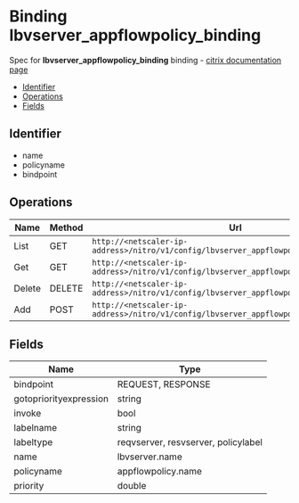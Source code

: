 # Binding lbvserver_appflowpolicy_binding

Spec for **lbvserver_appflowpolicy_binding** binding - [citrix documentation page](https://developer-docs.citrix.com/projects/netscaler-nitro-api/en/11.0/configuration/load-balancing/lbvserver_appflowpolicy_binding/lbvserver_appflowpolicy_binding/)

- [Identifier](#identifier)
- [Operations](#operations)
- [Fields](#fields)

## Identifier

- name
- policyname
- bindpoint

## Operations

| Name | Method | Url |
|----|----|----|
| List | GET | `http://<netscaler-ip-address>/nitro/v1/config/lbvserver_appflowpolicy_binding` |
| Get | GET | `http://<netscaler-ip-address>/nitro/v1/config/lbvserver_appflowpolicy_binding/<name>` |
| Delete | DELETE | `http://<netscaler-ip-address>/nitro/v1/config/lbvserver_appflowpolicy_binding/<name>` |
| Add | POST | `http://<netscaler-ip-address>/nitro/v1/config/lbvserver_appflowpolicy_binding` |

## Fields

| Name | Type |
|----|----|
| bindpoint | REQUEST, RESPONSE |
| gotopriorityexpression | string |
| invoke | bool |
| labelname | string |
| labeltype | reqvserver, resvserver, policylabel |
| name | lbvserver.name |
| policyname | appflowpolicy.name |
| priority | double |

